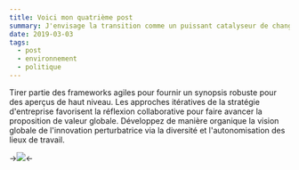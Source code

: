 ```yaml
---
title: Voici mon quatrième post
summary: J'envisage la transition comme un puissant catalyseur de changement
date: 2019-03-03
tags:
  - post
  - environnement
  - politique
---
```


Tirer partie des frameworks agiles pour fournir un synopsis robuste pour des aperçus de haut niveau. Les approches itératives de la stratégie d'entreprise favorisent la réflexion collaborative pour faire avancer la proposition de valeur globale. Développez de manière organique la vision globale de l'innovation perturbatrice via la diversité et l'autonomisation des lieux de travail.

  
[NBI1]: NBImages/Gibert-J'enregistre-mes-articles-2019-03-02-15-35-23.jpg
->[![][NBI1]][NBI1]<-

